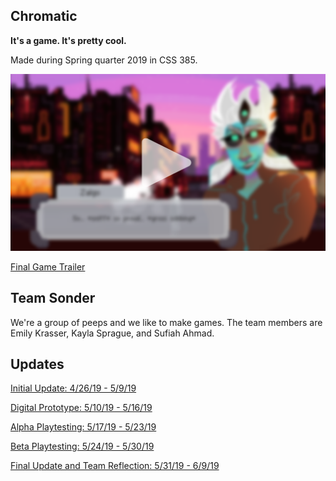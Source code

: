 ## Chromatic

**It's a game. It's pretty cool.**

Made during Spring quarter 2019 in CSS 385.

[![Final Game Trailer](/Images/TrailerPlaceholder.png)](https://www.youtube.com/watch?time_continue=53&v=Cc4VpJfhX9Q)

[Final Game Trailer](https://www.youtube.com/watch?time_continue=53&v=Cc4VpJfhX9Q)

## Team Sonder
We're a group of peeps and we like to make games. The team members are Emily Krasser, Kayla Sprague, and Sufiah Ahmad. 

## Updates

[Initial Update: 4/26/19 - 5/9/19](https://emilykrasser.github.io/Chromatic/042619_050919/)

[Digital Prototype: 5/10/19 - 5/16/19](https://emilykrasser.github.io/Chromatic/051019_051619/)

[Alpha Playtesting: 5/17/19 - 5/23/19](https://emilykrasser.github.io/Chromatic/051719_052319/)

[Beta Playtesting: 5/24/19 - 5/30/19](https://emilykrasser.github.io/Chromatic/052419_053019/)

[Final Update and Team Reflection: 5/31/19 - 6/9/19](https://emilykrasser.github.io/Chromatic/053119_060919/)

